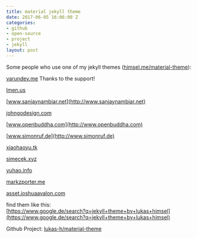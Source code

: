 ```yaml
---
title: material jekyll theme
date: 2017-06-05 16:06:00 Z
categories:
- github
- open-source
- project
- jekyll
layout: post
---
```


Some people who use one of my jekyll themes ([himsel.me/material-theme](http://himsel.me/material-theme)):

[varundey.me](https://varundey.me/blogs/hacking-my-hacktoberfest)
Thanks to the support!

[lmen.us](https://lmen.us)

[www.sanjaynambiar.net](http://www.sanjaynambiar.net)

[johngodesign.com](http://johngodesign.com)

[www.openbuddha.com](http://www.openbuddha.com)

[www.simonruf.de](http://www.simonruf.de)

[xiaohaoyu.tk](http://xiaohaoyu.tk)

[simecek.xyz](http://simecek.xyz)

[yuhao.info](http://yuhao.info)

[markzporter.me](http://markzporter.me)

[asset.joshuaavalon.com](http://asset.joshuaavalon.com)

find them like this:  
[https://www.google.de/search?q=jekyll+theme+by+lukas+himsel](https://www.google.de/search?q=jekyll+theme+by+lukas+himsel)

Github Project: [lukas-h/material-theme](https://github.com/lukas-h/material-theme)